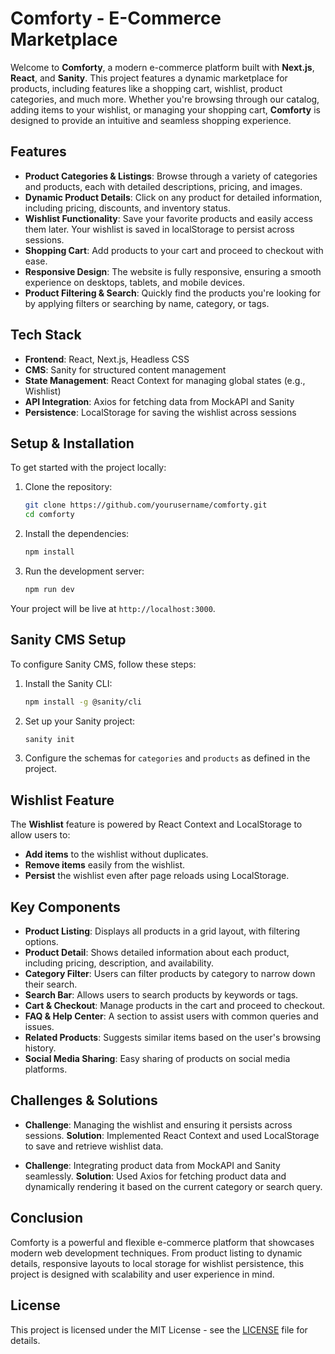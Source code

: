 # **Comforty - E-Commerce Marketplace**

Welcome to **Comforty**, a modern e-commerce platform built with **Next.js**, **React**, and **Sanity**. This project features a dynamic marketplace for products, including features like a shopping cart, wishlist, product categories, and much more. Whether you're browsing through our catalog, adding items to your wishlist, or managing your shopping cart, **Comforty** is designed to provide an intuitive and seamless shopping experience.

## **Features**

- **Product Categories & Listings**: Browse through a variety of categories and products, each with detailed descriptions, pricing, and images.
- **Dynamic Product Details**: Click on any product for detailed information, including pricing, discounts, and inventory status.
- **Wishlist Functionality**: Save your favorite products and easily access them later. Your wishlist is saved in localStorage to persist across sessions.
- **Shopping Cart**: Add products to your cart and proceed to checkout with ease.
- **Responsive Design**: The website is fully responsive, ensuring a smooth experience on desktops, tablets, and mobile devices.
- **Product Filtering & Search**: Quickly find the products you're looking for by applying filters or searching by name, category, or tags.

## **Tech Stack**

- **Frontend**: React, Next.js, Headless CSS
- **CMS**: Sanity for structured content management
- **State Management**: React Context for managing global states (e.g., Wishlist)
- **API Integration**: Axios for fetching data from MockAPI and Sanity
- **Persistence**: LocalStorage for saving the wishlist across sessions

## **Setup & Installation**

To get started with the project locally:

1. Clone the repository:
   ```bash
   git clone https://github.com/yourusername/comforty.git
   cd comforty
   ```

2. Install the dependencies:
   ```bash
   npm install
   ```

3. Run the development server:
   ```bash
   npm run dev
   ```

Your project will be live at `http://localhost:3000`.

## **Sanity CMS Setup**

To configure Sanity CMS, follow these steps:

1. Install the Sanity CLI:
   ```bash
   npm install -g @sanity/cli
   ```

2. Set up your Sanity project:
   ```bash
   sanity init
   ```

3. Configure the schemas for `categories` and `products` as defined in the project.

## **Wishlist Feature**

The **Wishlist** feature is powered by React Context and LocalStorage to allow users to:

- **Add items** to the wishlist without duplicates.
- **Remove items** easily from the wishlist.
- **Persist** the wishlist even after page reloads using LocalStorage.

## **Key Components**

- **Product Listing**: Displays all products in a grid layout, with filtering options.
- **Product Detail**: Shows detailed information about each product, including pricing, description, and availability.
- **Category Filter**: Users can filter products by category to narrow down their search.
- **Search Bar**: Allows users to search products by keywords or tags.
- **Cart & Checkout**: Manage products in the cart and proceed to checkout.
- **FAQ & Help Center**: A section to assist users with common queries and issues.
- **Related Products**: Suggests similar items based on the user's browsing history.
- **Social Media Sharing**: Easy sharing of products on social media platforms.

## **Challenges & Solutions**

- **Challenge**: Managing the wishlist and ensuring it persists across sessions.
  **Solution**: Implemented React Context and used LocalStorage to save and retrieve wishlist data.
  
- **Challenge**: Integrating product data from MockAPI and Sanity seamlessly.
  **Solution**: Used Axios for fetching product data and dynamically rendering it based on the current category or search query.

## **Conclusion**

Comforty is a powerful and flexible e-commerce platform that showcases modern web development techniques. From product listing to dynamic details, responsive layouts to local storage for wishlist persistence, this project is designed with scalability and user experience in mind.

## **License**

This project is licensed under the MIT License - see the [LICENSE](LICENSE) file for details.

